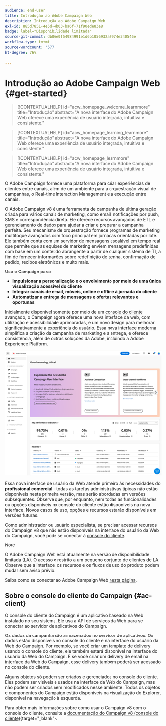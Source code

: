 ```yaml
---
audience: end-user
title: Introdução ao Adobe Campaign Web
description: Introdução ao Adobe Campaign Web
exl-id: 885d7851-4e5d-4b03-ba6f-71f90ede83e8
badge: label="Disponibilidade limitada"
source-git-commit: db06e0f54984991e1d6b1056932a9974e340546e
workflow-type: tm+mt
source-wordcount: '577'
ht-degree: 76%

---
```


# Introdução ao Adobe Campaign Web {#get-started}

>[!CONTEXTUALHELP]
>id="acw_homepage_welcome_learnmore"
>title="Introdução"
>abstract="A nova interface do Adobe Campaign Web oferece uma experiência de usuário integrada, intuitiva e consistente."

>[!CONTEXTUALHELP]
>id="acw_homepage_learning_learnmore"
>title="Introdução"
>abstract="A nova interface do Adobe Campaign Web oferece uma experiência de usuário integrada, intuitiva e consistente."

>[!CONTEXTUALHELP]
>id="acw_homepage_learnmore"
>title="Introdução"
>abstract="A nova interface do Adobe Campaign Web oferece uma experiência de usuário integrada, intuitiva e consistente."

O Adobe Campaign fornece uma plataforma para criar experiências de clientes entre canais, além de um ambiente para a orquestração visual de campanhas, o Real-time Interaction Management e a execução entre canais.

O Adobe Campaign v8 é uma ferramenta de campanha de última geração criada para vários canais de marketing, como email, notificações por push, SMS e correspondência direta. Ele oferece recursos avançados de ETL e gerenciamento de dados para ajudar a criar e preparar a campanha perfeita. Seu mecanismo de orquestração fornece programas de marketing multitoque avançados com foco principal em jornadas orientadas por lote. Ele também conta com um servidor de mensagens escalável em tempo real que permite que as equipes de marketing enviem mensagens predefinidas com base em um conteúdo abrangente a partir de qualquer sistema de TI, a fim de fornecer informações sobre redefinição de senha, confirmação de pedido, recibos eletrônicos e muito mais.

Use o Campaign para:

* **Impulsionar a personalização e o envolvimento por meio de uma única visualização acessível do cliente**
* **Integrar canais de email, móveis, online e offline à jornada do cliente**
* **Automatizar a entrega de mensagens e ofertas relevantes e oportunas**


Inicialmente disponível somente por meio de um [console do cliente](#ac-client) avançado, o Campaign agora oferece uma nova interface da web, com utilização e acessibilidade aprimoradas, e um novo design para melhorar significativamente a experiência do usuário. Essa nova interface moderna simplifica a criação da campanha de marketing e a entrega, e oferece consistência, além de outras soluções da Adobe, incluindo a Adobe Experience Platform.

![](assets/home.png)

Essa nova interface de usuário da Web atende primeiro às necessidades do **profissional comercial** - todas as tarefas administrativas típicas não estão disponíveis nesta primeira versão, mas serão abordadas em versões subsequentes. Observe que, por enquanto, nem todas as funcionalidades ou opções disponíveis no console do cliente estão disponíveis na nova interface. Novos casos de uso, opções e recursos estarão disponíveis em versões futuras.

Como administrador ou usuário especialista, se precisar acessar recursos do Campaign v8 que não estão disponíveis na interface do usuário da Web do Campaign, você pode se conectar à [console do cliente](#ac-client).


>[!NOTE]
>
>O Adobe Campaign Web está atualmente na versão de disponibilidade limitada (LA). O acesso é restrito a um pequeno conjunto de clientes de LA. Observe que a interface, os recursos e os fluxos de uso do produto podem mudar sem aviso prévio.

Saiba como se conectar ao Adobe Campaign Web [nesta página](connect-to-campaign.md).

## Sobre o console do cliente do Campaign {#ac-client}

O console do cliente do Campaign é um aplicativo baseado na Web instalado no seu sistema. Ele usa a API de serviços da Web para se conectar ao servidor de aplicativos do Campaign.

Os dados da campanha são armazenados no servidor de aplicativos. Os dados estão disponíveis no console do cliente e na interface do usuário da Web do Campaign. Por exemplo, se você criar um template de delivery usando o console do cliente, ele também estará disponível na interface do usuário da Web do Campaign. E se você criar um delivery de email na interface da Web do Campaign, esse delivery também poderá ser acessado no console do cliente.

Alguns objetos só podem ser criados e gerenciados no console do cliente. Eles podem ser visíveis e usados na interface da Web do Campaign, mas não podem ser criados nem modificados nesse ambiente. Todos os objetos e componentes do Campaign estão disponíveis na visualização do Explorer, disponível na navegação à esquerda.

Para obter mais informações sobre como usar o Campaign v8 com o console do cliente, consulte a [documentação do Campaign v8 (console do cliente)](https://experienceleague.adobe.com/docs/campaign/campaign-v8/campaign-home.html?lang=pt-BR){target="_blank"}.
